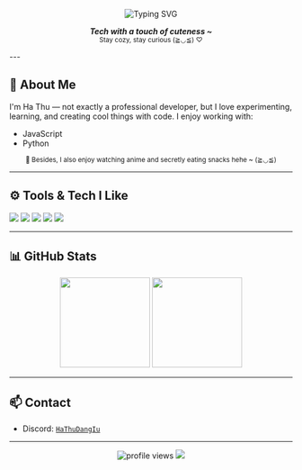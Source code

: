 
<p align="center">
  <img src="https://readme-typing-svg.demolab.com?font=Pacifico&size=28&duration=3000&pause=1200&color=FFB6C1&center=true&vCenter=true&width=500&lines=Hi+%F0%9F%91%8B+I'm+Ha+Thu!;Loves+JavaScript+%26+Python+%F0%9F%94%A5;Always+curious%2C+always+building+%F0%9F%92%BB;Let%E2%80%99s+code+something+cute+~+%F0%9F%8C%B8" alt="Typing SVG" />
</p>
<p align="center">
  <i><b>Tech with a touch of cuteness ~</b></i><br>
  <sub>Stay cozy, stay curious (≧◡≦) ♡</sub>
</p>
---

## 🧠 About Me

I'm Ha Thu — not exactly a professional developer, but I love experimenting, learning, and creating cool things with code. I enjoy working with:

- JavaScript
- Python


<p align="center">
  <sub>🍜 Besides, I also enjoy watching anime and secretly eating snacks hehe ~ (≧◡≦)</sub>
</p>

---

## ⚙️ Tools & Tech I Like

<p>
  <img src="https://img.shields.io/badge/Code-JavaScript-F7DF1E?style=flat-square&logo=javascript&logoColor=black" />
  <img src="https://img.shields.io/badge/Code-Python-3776AB?style=flat-square&logo=python&logoColor=white" />
  <img src="https://img.shields.io/badge/Editor-VS%20Code-007ACC?style=flat-square&logo=visual-studio-code&logoColor=white" />
  <img src="https://img.shields.io/badge/OS-Linux-FCC624?style=flat-square&logo=linux&logoColor=black" />
  <img src="https://img.shields.io/badge/Scripts-Tampermonkey-000000?style=flat-square&logo=google-chrome&logoColor=white" />
</p>

---

## 📊 GitHub Stats

<p align="center">
  <img src="https://github-readme-stats.vercel.app/api?username=HaThuDangIu&show_icons=true&theme=radical" height="160"/>
  <img src="https://github-readme-stats.vercel.app/api/top-langs/?username=HaThuDangIu&layout=compact&theme=radical" height="160"/>
</p>

---

## 📫 Contact

- Discord: [`HaThuDangIu`](https://discord.com/users/harryhathu._.)

---

<p align="center">
  <img src="https://komarev.com/ghpvc/?username=HaThuDangIu&label=Profile%20views&color=blueviolet&style=flat-square" alt="profile views"/>
  <img src="https://img.shields.io/badge/Made%20with-%E2%9D%A4%EF%B8%8F%20by%20HaThu-blueviolet?style=flat-square"/>
</p>

